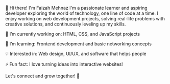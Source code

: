 👋 Hi there! I'm Faizah Mehnaz
I'm a passionate learner and aspiring developer exploring the world of technology, one line of code at a time. I enjoy working on web development projects, solving real-life problems with creative solutions, and continuously leveling up my skills.

🔭 I’m currently working on: HTML, CSS, and JavaScript projects

🌱 I’m learning: Frontend development and basic networking concepts

💡 Interested in: Web design, UI/UX, and software that helps people

⚡ Fun fact: I love turning ideas into interactive websites!

Let's connect and grow together! 🚀
